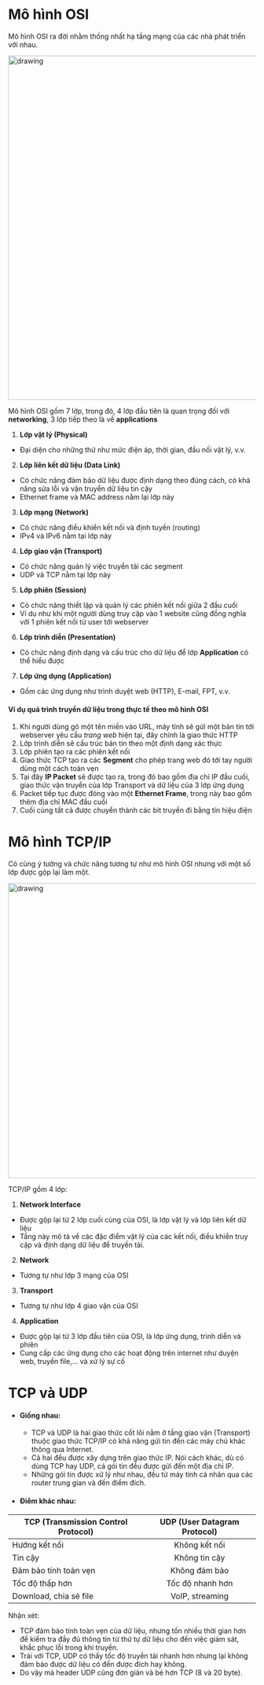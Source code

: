 # Mô hình OSI
Mô hình OSI ra đời nhằm thống nhất hạ tầng mạng của các nhà phát triển với nhau.

<img src="https://cehv.com/wp-content/uploads/2021/03/osi-model-7-layers-1024x734-1.jpg" alt="drawing" width="700"/>

Mô hình OSI gồm 7 lớp, trong đó, 4 lớp đầu tiên là quan trọng đối với **networking**, 3 lớp tiếp theo là về **applications**

1. **Lớp vật lý (Physical)**
- Đại diện cho những thứ như mức điện áp, thời gian, đầu nối vật lý, v.v.
2. **Lớp liên kết dữ liệu (Data Link)**
- Có chức năng đảm bảo dữ liệu được định dạng theo đúng cách, có khả năng sửa lỗi và vận truyển dữ liệu tin cậy
- Ethernet frame và MAC address nằm lại lớp này 
3. **Lớp mạng (Network)**
- Có chức năng điều khiển kết nối và định tuyến (routing)
- IPv4 và IPv6 nằm tại lớp này
4. **Lớp giao vận (Transport)**
- Có chức năng quản lý việc truyển tải các segment
- UDP và TCP nằm tại lớp này
5. **Lớp phiên (Session)**
- Có chức năng thiết lập và quản lý các phiên kết nối giữa 2 đầu cuối
- Ví dụ như khi một người dùng truy cập vào 1 website cũng đồng nghĩa với 1 phiên kết nối từ user tới webserver
6. **Lớp trình diễn (Presentation)**
- Có chức năng định dạng và cấu trúc cho dữ liệu để lớp **Application** có thể hiểu được
7. **Lớp ứng dụng (Application)**
- Gồm các ứng dụng như trình duyệt web (HTTP), E-mail, FPT, v.v.

#### Ví dụ quá trình truyền dữ liệu trong thực tế theo mô hình OSI
1. Khi người dùng gõ một tên miền vào URL, máy tính sẽ gửi một bản tin tới webserver yêu cầu *trang web* hiện tại, đây chính là giao thức HTTP
2. Lớp trình diễn sẽ cấu trúc bản tin theo một định dạng xác thực
3. Lớp phiên tạo ra các phiên kết nối
4. Giao thức TCP tạo ra các **Segment** cho phép trang web đó tới tay người dùng một cách toàn vẹn
5. Tại đây **IP Packet** sẽ được tạo ra, trong đó bao gồm địa chỉ IP đầu cuối, giao thức vận truyển của lớp Transport và dữ liệu của 3 lớp ứng dụng
6. Packet tiếp tục được đóng vào một **Ethernet Frame**, trong này bao gồm thêm địa chỉ MAC đầu cuối
7. Cuối cùng tất cả được chuyển thành các bit truyền đi bằng tín hiệu điện
# Mô hình TCP/IP
Có cùng ý tưởng và chức năng tương tự như mô hình OSI nhưng với một số lớp được gộp lại làm một.

<img src="https://fiberbit.com.tw/wp-content/uploads/2013/12/TCP-IP-model-vs-OSI-model.png" alt="drawing" width="600"/>

TCP/IP gồm 4 lớp:
1. **Network Interface**
- Được gộp lại từ 2 lớp cuối cùng của OSI, là lớp vật lý và lớp liên kết dữ liệu
- Tầng này mô tả về các đặc điểm vật lý của các kết nối, điều khiển truy cập và định dạng dữ liệu để truyền tải.
2. **Network**
- Tương tự như lớp 3 mạng của OSI
3. **Transport**
- Tương tự như lớp 4 giao vận của OSI
4. **Application**
- Được gộp lại từ 3 lớp đầu tiên của OSI, là lớp ứng dụng, trình diễn và phiên
- Cung cấp các ứng dụng cho các hoạt động trên internet như duyện web, truyền file,... và xử lý sự cố

# TCP và UDP
- #### Giống nhau:
  - TCP và UDP là hai giao thức cốt lõi nằm ở tầng giao vận (Transport) thuộc giao thức TCP/IP có khả năng gửi tin đến các máy chủ khác thông qua Internet.
  - Cả hai đều được xây dựng trên giao thức IP. Nói cách khác, dù có dùng TCP hay UDP, cá gói tin đều được gửi đến một địa chỉ IP.
  - Những gói tin được xử lý như nhau, đều từ máy tính cá nhân qua các router trung gian và đến điểm đích.
- #### Điểm khác nhau:

| TCP (Transmission Control Protocol)| UDP (User Datagram Protocol) |
| ------------- |:-------------:|
| Hướng kết nối  |Không kết nối     |
|   Tin cậy  | Không tin cậy     |
| Đảm bảo tính toàn vẹn |  Không đảm bảo
| Tốc độ thấp hơn| Tốc  độ  nhanh hơn
| Download, chia sẻ file| VoIP, streaming    |

Nhận xét:
- TCP đảm bảo tính toàn vẹn của dữ liệu, nhưng tốn nhiều thời gian hơn để kiểm tra đầy đủ thông tin từ thứ tự dữ liệu cho đến việc giám sát, khắc phục lỗi trong khi truyền.
- Trái với TCP, UDP có thấy tốc độ truyền tải nhanh hơn nhưng lại không đảm bảo được dữ liệu có đến được đích hay không.
- Do vậy mà header UDP cũng đơn giản và bé hơn TCP (8 và 20 byte).

